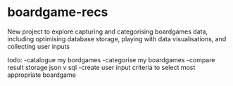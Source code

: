 # boardgame-recs
New project to explore capturing and categorising boardgames data, including optimising database storage, playing with data visualisations, and collecting user inputs

todo:
-catalogue my bordgames
-categorise my boardgames
-compare result storage json v sql 
-create user input criteria to select most appropriate boardgame
